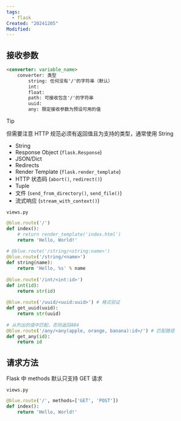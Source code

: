 ```yaml
---
tags:
  - flask
Created: "20241205"
Modified:
---
```

## 接收参数

```markdown
<converter: variable_name>
	converter: 类型
		string: 任何没有'/'的字符串（默认）
		int:
		float:
		path: 可接收包含'/'的字符串
		uuid:
		any: 限定接收参数为预设可用的值
```

> [!tip]
> 但需要注意 HTTP 规范必须有返回值且为支持的类型，通常使用 String
> - String
> - Response Object (`flask.Response`)
> - JSON/Dict
> - Redirects
> - Render Template (`flask.render_template`)
> - HTTP 状态码 (`abort()`, `redirect()`)
> - Tuple
> - 文件 (`send_from_directory()`, `send_file()`)
> - 流式响应 (`stream_with_context()`)

`views.py`
```python
@blue.route('/')  
def index():  
    # return render_template('index.html')  
    return 'Hello, World!'  
  
# @blue.route('/string/<string:name>')
@blue.route('/string/<name>')  
def string(name):  
    return 'Hello, %s' % name  
  
@blue.route('/int/<int:id>')  
def int(id):  
    return str(id)  
  
@blue.route('/uuid/<uuid:uuid>') # 格式验证  
def get_uuid(uuid):  
    return str(uuid)  
  
# 从列出的值中匹配，否则返回404
@blue.route('/any/<any(apple, orange, banana):id>/') # 匹配路径  
def get_any(id):  
    return id
```


## 请求方法

Flask 中 methods 默认只支持 GET 请求

`views.py`
```python
@blue.route('/', methods=['GET', 'POST'])  
def index():
    return 'Hello, World!'
```